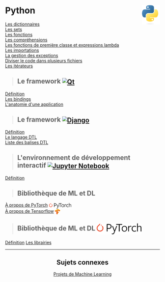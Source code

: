 # **Python** <a href="../"><img align="right" src="../assets/Python-logo-notext.svg" alt="Python" height="64px"></a>

[Les dictionnaires](../exercises/practice10)  
[Les sets](../exercises/practice11)  
[Les fonctions](../exercises/practice12)  
[Les compréhensions](../exercises/practice15)  
[Les fonctions de première classe et expressions lambda](../exercises/practice16)  
[Les importations](../exercises/practice18)  
[La gestion des exceptions](../exercises/practice19)  
[Diviser le code dans plusieurs fichiers](../exercises/practice21)  
[Les itérateurs](../exercises/practice22)  

> ## **Le framework** <a href="qt"><img align="center" src="https://upload.wikimedia.org/wikipedia/commons/thumb/8/81/Qt_logo_neon_2022.svg/langfr-2560px-Qt_logo_neon_2022.svg.png" alt="Qt" widht="auto" height="36px"></a>

[Définition](qt "Qu'est que le framework Qt")  
[Les bindings](qt/bindings "Les bindings")  
[L'anatomie d'une application](qt/anatomyOfAnApp "L'anatomie d'une application Qt")

> ## **Le framework** <a href="django"><img align="center" src="https://www.djangoproject.com/m/img/logos/django-logo-negative.svg" alt="Django" height="36px"></a>
[Définition](django "Qu'est-ce que Django ?")  
[Le langage DTL](django/dtl/ "Le langage de gabarits de Django")  
[Liste des balises DTL](django/dtl/balises "La liste des balises DTL")  
<!-- [L'ORM](orm "Object-Relational Mapping") <kbd>**Wip**</kbd>   -->

> ## **L'environnement de développement interactif** <a href="jupyter"><img align="center" src="https://jupyter.org/assets/logos/rectanglelogo-greytext-orangebody-greymoons.svg" alt="Jupyter Notebook" height="36px"></a>
[Définition](jupyter)

> ## **Bibliothèque de ML et DL**
[À propos de PyTorch](pyTorch) <a href="pyTorch"><img align="center" src="../assets/PyTorch.svg" alt="PyTorch" height="18px"></a>  
[À propos de Tensorflow](tensorflow) <a href="Tensorflow"><img align="center" src="../assets/Tensorflow.png" alt="Tensorflow" height="18px"></a>
<!-- [À propos de Keras](keras) <a href="Keras"><img align="center" src="../assets/Keras.svg" alt="Keras" height="24px"></a> -->
> ## **Bibliothèque de ML et DL** <a href="pyTorch"><img align="center" src="../assets/PyTorch.svg" alt="PyTorch" height="36px"></a>
[Définition](pyTorch)
[Les librairies](chooseLibrary)
___
<div align="center">

## **Sujets connexes**
[Projets de Machine Learning](https://github.com/MiKL5/machineLearning)

<!-- <a href="../"><img assets="../assets/images/snake1.jpg" alt="Python" ></a> -->
